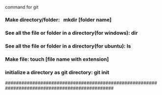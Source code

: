 command for git
### Make directory/folder: &nbsp; mkdir [folder name]
### See all the file or folder in a directory(for windows):   dir
### See all the file or folder in a directory(for ubuntu):    ls
### Make file:                                                touch [file name with extension]
### initialize a directory as git directory:                  git init
################################################################################################

